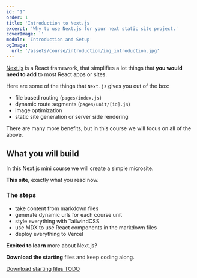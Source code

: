 ```yaml
---
id: "1"
order: 1
title: 'Introduction to Next.js'
excerpt: 'Why to use Next.js for your next static site project.'
coverImage: ''
module: 'Introduction and Setup'
ogImage:
  url: '/assets/course/introduction/img_introduction.jpg'
---
```


[Next.js](https://nextjs.org/) is a React framework, that simplifies a lot things that **you would need to add** to most React apps or sites.

Here are some of the things that `Next.js` gives you out of the box:

- file based routing (`pages/index.js`)
- dynamic route segments (`pages/unit/[id].js`)
- image optimization
- static site generation or server side rendering

There are many more benefits, but in this course we will focus on all of the above.

## What you will build

In this Next.js mini course we will create a simple microsite.

**This site**, exactly what you read now.

### The steps

- take content from markdown files
- generate dynamic urls for each course unit
- style everything with TailwindCSS
- use MDX to use React components in the markdown files
- deploy everything to Vercel

**Excited to learn** more about Next.js?

**Download the starting** files and keep coding along.

[Download starting files TODO](https://github.com/Ihatetomatoes/)